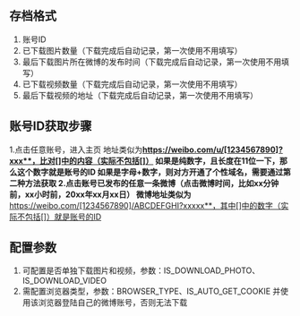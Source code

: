 ## 存档格式
1. 账号ID
2. 已下载图片数量（下载完成后自动记录，第一次使用不用填写）
3. 最后下载图片所在微博的发布时间（下载完成后自动记录，第一次使用不用填写）
4. 已下载视频数量（下载完成后自动记录，第一次使用不用填写）
5. 最后下载视频的地址（下载完成后自动记录，第一次使用不用填写）

## 账号ID获取步骤
1.点击任意账号，进入主页
地址类似为**https://weibo.com/u/[1234567890]?xxx**，比对[]中的内容（实际不包括[]）
如果是纯数字，且长度在11位一下，那么这个数字就是账号的ID
如果是字母+数字，则对方开通了个性域名，需要通过第二种方法获取
2.点击账号已发布的任意一条微博（点击微博时间，比如xx分钟前，xx小时前，20xx年xx月xx日）
微博地址类似为**https://weibo.com/[1234567890]/ABCDEFGHI?xxxxx**，其中[]中的数字（实际不包括[]）就是账号的ID

## 配置参数
1. 可配置是否单独下载图片和视频，参数：IS_DOWNLOAD_PHOTO、IS_DOWNLOAD_VIDEO
2. 需配置浏览器类型，参数：BROWSER_TYPE、IS_AUTO_GET_COOKIE
并使用该浏览器登陆自己的微博账号，否则无法下载
